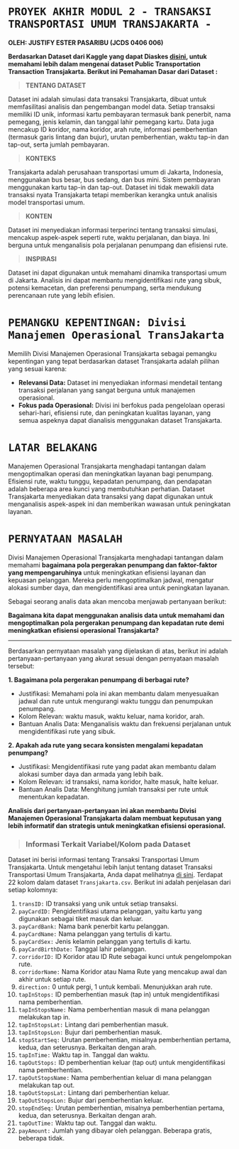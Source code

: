 # `PROYEK AKHIR MODUL 2 - TRANSAKSI TRANSPORTASI UMUM TRANSJAKARTA -`

**OLEH: JUSTIFY ESTER PASARIBU (JCDS 0406 006)**

**Berdasarkan Dataset dari Kaggle yang dapat Diaskes [disini](https://www.kaggle.com/datasets/dikisahkan/transjakarta-transportation-transaction/data), untuk memahami lebih dalam mengenai dataset Public Transportation Transaction Transjakarta. Berikut ini Pemahaman Dasar dari Dataset :**

> **TENTANG DATASET**

Dataset ini adalah simulasi data transaksi Transjakarta, dibuat untuk memfasilitasi analisis dan pengembangan model data. Setiap transaksi memiliki ID unik, informasi kartu pembayaran termasuk bank penerbit, nama pemegang, jenis kelamin, dan tanggal lahir pemegang kartu. Data juga mencakup ID koridor, nama koridor, arah rute, informasi pemberhentian (termasuk garis lintang dan bujur), urutan pemberhentian, waktu tap-in dan tap-out, serta jumlah pembayaran.

> **KONTEKS**

Transjakarta adalah perusahaan transportasi umum di Jakarta, Indonesia, menggunakan bus besar, bus sedang, dan bus mini. Sistem pembayaran menggunakan kartu tap-in dan tap-out. Dataset ini tidak mewakili data transaksi nyata Transjakarta tetapi memberikan kerangka untuk analisis model transportasi umum.

> **KONTEN**

Dataset ini menyediakan informasi terperinci tentang transaksi simulasi, mencakup aspek-aspek seperti rute, waktu perjalanan, dan biaya. Ini berguna untuk menganalisis pola perjalanan penumpang dan efisiensi rute.

> **INSPIRASI**

Dataset ini dapat digunakan untuk memahami dinamika transportasi umum di Jakarta. Analisis ini dapat membantu mengidentifikasi rute yang sibuk, potensi kemacetan, dan preferensi penumpang, serta mendukung perencanaan rute yang lebih efisien.

# `PEMANGKU KEPENTINGAN: Divisi Manajemen Operasional TransJakarta`

Memilih Divisi Manajemen Operasional Transjakarta sebagai pemangku kepentingan yang tepat berdasarkan dataset Transjakarta adalah pilihan yang sesuai karena:

- **Relevansi Data:** Dataset ini menyediakan informasi mendetail tentang transaksi perjalanan yang sangat berguna untuk manajemen operasional.
- **Fokus pada Operasional:** Divisi ini berfokus pada pengelolaan operasi sehari-hari, efisiensi rute, dan peningkatan kualitas layanan, yang semua aspeknya dapat dianalisis menggunakan dataset Transjakarta.

# `LATAR BELAKANG`

Manajemen Operasional Transjakarta menghadapi tantangan dalam mengoptimalkan operasi dan meningkatkan layanan bagi penumpang. Efisiensi rute, waktu tunggu, kepadatan penumpang, dan pendapatan adalah beberapa area kunci yang membutuhkan perhatian. Dataset Transjakarta menyediakan data transaksi yang dapat digunakan untuk menganalisis aspek-aspek ini dan memberikan wawasan untuk peningkatan layanan.

# `PERNYATAAN MASALAH`

Divisi Manajemen Operasional Transjakarta menghadapi tantangan dalam memahami **bagaimana pola pergerakan penumpang dan faktor-faktor yang mempengaruhinya** untuk meningkatkan efisiensi layanan dan kepuasan pelanggan. Mereka perlu mengoptimalkan jadwal, mengatur alokasi sumber daya, dan mengidentifikasi area untuk peningkatan layanan.

Sebagai seorang analis data akan mencoba menjawab pertanyaan berikut:

**Bagaimana kita dapat menggunakan analisis data untuk memahami dan mengoptimalkan pola pergerakan penumpang dan kepadatan rute demi meningkatkan efisiensi operasional Transjakarta?**

---
Berdasarkan pernyataan masalah yang dijelaskan di atas, berikut ini adalah pertanyaan-pertanyaan yang akurat sesuai dengan pernyataan masalah tersebut:

**1. Bagaimana pola pergerakan penumpang di berbagai rute?**
- Justifikasi: Memahami pola ini akan membantu dalam menyesuaikan jadwal dan rute untuk mengurangi waktu tunggu dan penumpukan penumpang.
- Kolom Relevan: waktu masuk, waktu keluar, nama koridor, arah.
- Bantuan Analis Data: Menganalisis waktu dan frekuensi perjalanan untuk mengidentifikasi rute yang sibuk.

**2. Apakah ada rute yang secara konsisten mengalami kepadatan penumpang?**
- Justifikasi: Mengidentifikasi rute yang padat akan membantu dalam alokasi sumber daya dan armada yang lebih baik.
- Kolom Relevan: id transaksi, nama koridor, halte masuk, halte keluar.
- Bantuan Analis Data: Menghitung jumlah transaksi per rute untuk menentukan kepadatan.

**Analisis dari pertanyaan-pertanyaan ini akan membantu Divisi Manajemen Operasional Transjakarta dalam membuat keputusan yang lebih informatif dan strategis untuk meningkatkan efisiensi operasional.**

> ### **Informasi Terkait Variabel/Kolom pada Dataset**

Dataset ini berisi informasi tentang Transaksi Transportasi Umum Transjakarta. Untuk mengetahui lebih lanjut tentang dataset Transaksi Transportasi Umum Transjakarta, Anda dapat melihatnya [di sini](https://drive.google.com/drive/folders/1S04hk5uHfHYe6J1S6fVqDunuja1Lk1Lo). Terdapat 22 kolom dalam dataset `Transjakarta.csv`. Berikut ini adalah penjelasan dari setiap kolomnya:

1. `transID:` ID transaksi yang unik untuk setiap transaksi.
2. `payCardID:` Pengidentifikasi utama pelanggan, yaitu kartu yang digunakan sebagai tiket masuk dan keluar.
3. `payCardBank:` Nama bank penerbit kartu pelanggan.
4. `payCardName:` Nama pelanggan yang tertulis di kartu.
5. `payCardSex:` Jenis kelamin pelanggan yang tertulis di kartu.
6. `payCardBirthDate:` Tanggal lahir pelanggan.
7. `corridorID:` ID Koridor atau ID Rute sebagai kunci untuk pengelompokan rute.
8. `corridorName:` Nama Koridor atau Nama Rute yang mencakup awal dan akhir untuk setiap rute.
9. `direction:` 0 untuk pergi, 1 untuk kembali. Menunjukkan arah rute.
10. `tapInStops:` ID pemberhentian masuk (tap in) untuk mengidentifikasi nama pemberhentian.
11. `tapInStopsName:` Nama pemberhentian masuk di mana pelanggan melakukan tap in.
12. `tapInStopsLat:` Lintang dari pemberhentian masuk.
13. `tapInStopsLon:` Bujur dari pemberhentian masuk.
14. `stopStartSeq:` Urutan pemberhentian, misalnya pemberhentian pertama, kedua, dan seterusnya. Berkaitan dengan arah.
15. `tapInTime:` Waktu tap in. Tanggal dan waktu.
16. `tapOutStops:` ID pemberhentian keluar (tap out) untuk mengidentifikasi nama pemberhentian.
17. `tapOutStopsName:` Nama pemberhentian keluar di mana pelanggan melakukan tap out.
18. `tapOutStopsLat:` Lintang dari pemberhentian keluar.
19. `tapOutStopsLon:` Bujur dari pemberhentian keluar.
20. `stopEndSeq:` Urutan pemberhentian, misalnya pemberhentian pertama, kedua, dan seterusnya. Berkaitan dengan arah.
21. `tapOutTime:` Waktu tap out. Tanggal dan waktu.
22. `payAmount:` Jumlah yang dibayar oleh pelanggan. Beberapa gratis, beberapa tidak.
